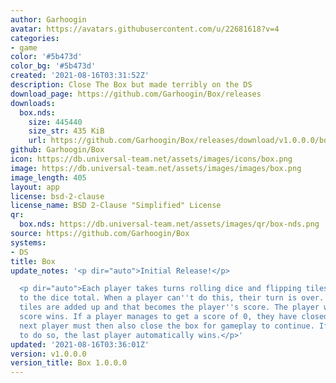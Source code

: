 ```yaml
---
author: Garhoogin
avatar: https://avatars.githubusercontent.com/u/22681618?v=4
categories:
- game
color: '#5b473d'
color_bg: '#5b473d'
created: '2021-08-16T03:31:52Z'
description: Close The Box but made terribly on the DS
download_page: https://github.com/Garhoogin/Box/releases
downloads:
  box.nds:
    size: 445440
    size_str: 435 KiB
    url: https://github.com/Garhoogin/Box/releases/download/v1.0.0.0/box.nds
github: Garhoogin/Box
icon: https://db.universal-team.net/assets/images/icons/box.png
image: https://db.universal-team.net/assets/images/images/box.png
image_length: 405
layout: app
license: bsd-2-clause
license_name: BSD 2-Clause "Simplified" License
qr:
  box.nds: https://db.universal-team.net/assets/images/qr/box-nds.png
source: https://github.com/Garhoogin/Box
systems:
- DS
title: Box
update_notes: '<p dir="auto">Initial Release!</p>

  <p dir="auto">Each player takes turns rolling dice and flipping tiles that add up
  to the dice total. When a player can''t do this, their turn is over. The remaining
  tiles are added up and that becomes the player''s score. The player with the lowest
  score wins. If a player manages to get a score of 0, they have closed the box. The
  next player must then also close the box for gameplay to continue. If they fail
  to do so, the last player automatically wins.</p>'
updated: '2021-08-16T03:36:01Z'
version: v1.0.0.0
version_title: Box 1.0.0.0
---
```

